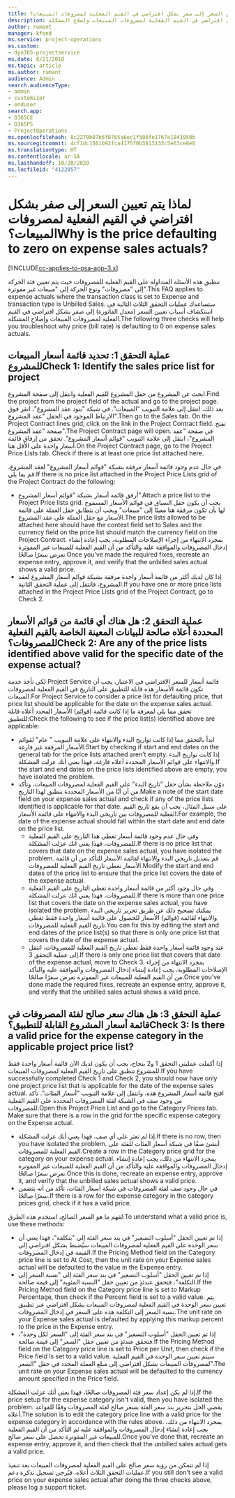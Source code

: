 ```yaml
---
title: لماذا يتم تعيين السعر إلى صفر بشكل افتراضي في القيم الفعلية لمصروفات المبيعات؟
description: ستساعدك عمليات التحقق الثلاث التالية في استكشاف أسباب تعيين السعر إلى صفر بشكل افتراضي في القيم الفعلية لمصروفات المبيعات وإصلاح المشكلة.
author: rumant
manager: kfend
ms.service: project-operations
ms.custom:
- dyn365-projectservice
ms.date: 8/21/2018
ms.topic: article
ms.author: rumant
audience: Admin
search.audienceType:
- admin
- customizer
- enduser
search.app:
- D365CE
- D365PS
- ProjectOperations
ms.openlocfilehash: 8c2270b07b6f8765a6ec1f506fe1767a1841950b
ms.sourcegitcommit: 4cf1dc1561b92fca4175f0b3813133c5e63ce8e6
ms.translationtype: HT
ms.contentlocale: ar-SA
ms.lasthandoff: 10/28/2020
ms.locfileid: "4122057"
---
```

# <a name="why-is-the-price-defaulting-to-zero-on-expense-sales-actuals"></a><span data-ttu-id="a8517-103">لماذا يتم تعيين السعر إلى صفر بشكل افتراضي في القيم الفعلية لمصروفات المبيعات؟</span><span class="sxs-lookup"><span data-stu-id="a8517-103">Why is the price defaulting to zero on expense sales actuals?</span></span>

[!INCLUDE[cc-applies-to-psa-app-3.x](../includes/cc-applies-to-psa-app-3x.md)]

<span data-ttu-id="a8517-104">تنطبق هذه الأسئلة المتداولة على القيم الفعلية للمصروفات حيث يتم تعيين فئة الحركة إلى "مصروفات" ونوع الحركة إلى "مبيعات غير مفوترة"‬.</span><span class="sxs-lookup"><span data-stu-id="a8517-104">This FAQ applies to expense actuals where the transaction class is set to Expense and transaction type is Unbilled Sales.</span></span> <span data-ttu-id="a8517-105">ستساعدك عمليات التحقق الثلاث التالية في استكشاف أسباب تعيين السعر (معدل الفاتورة‬) إلى صفر بشكل افتراضي في القيم الفعلية لمصروفات المبيعات وإصلاح المشكلة.</span><span class="sxs-lookup"><span data-stu-id="a8517-105">The following three checks will help you troubleshoot why price (bill rate) is defaulting to 0 on expense sales actuals.</span></span>

## <a name="check-1-identify-the-sales-price-list-for-project"></a><span data-ttu-id="a8517-106">عملية التحقق 1: تحديد قائمة أسعار المبيعات للمشروع</span><span class="sxs-lookup"><span data-stu-id="a8517-106">Check 1: Identify the sales price list for project</span></span>

<span data-ttu-id="a8517-107">ابحث عن المشروع من حقل المشروع للقيم الفعلية وانتقل إلى صفحة المشروع.</span><span class="sxs-lookup"><span data-stu-id="a8517-107">Find the project from the project field of the actual and go to the project page.</span></span> <span data-ttu-id="a8517-108">بعد ذلك، انتقل إلى علامة التبويب "المبيعات". في شبكة "بنود عقد المشروع"، انقر فوق الارتباط الموجود في الحقل "عقد المشروع".</span><span class="sxs-lookup"><span data-stu-id="a8517-108">Then go to the Sales tab. On the Project Contract lines grid, click on the link in the Project Contract field.</span></span> <span data-ttu-id="a8517-109">تفتح صفحة "عقد المشروع".</span><span class="sxs-lookup"><span data-stu-id="a8517-109">The Project Contract page will open.</span></span> <span data-ttu-id="a8517-110">في صفحة "عقد المشروع"، انتقل إلى علامة التبويب "قوائم أسعار المشروع‬". تحقق من إرفاق قائمة أسعار واحدة على الأقل هنا.</span><span class="sxs-lookup"><span data-stu-id="a8517-110">On the Project Contract page, go to the Project Price Lists tab. Check if there is at least one price list attached here.</span></span>

<span data-ttu-id="a8517-111">في حال عدم وجود قائمة أسعار مرفقة بشبكة "قوائم أسعار المشروع" لعقد المشروع، قم بما يلي:</span><span class="sxs-lookup"><span data-stu-id="a8517-111">If there is no price list attached in the Project Price Lists grid of the Project Contract do the following:</span></span>

- <span data-ttu-id="a8517-112">أرفق قائمة أسعار بشبكة "قوائم أسعار المشروع".</span><span class="sxs-lookup"><span data-stu-id="a8517-112">Attach a price list to the Project Price lists grid.</span></span> <span data-ttu-id="a8517-113">يجب أن يكون حقل السياق في قوائم الأسعار المسموح لها بأن تكون مرفقة هنا معينًا إلى "مبيعات" ويجب أن يتطابق حقل العملة على قائمة الأسعار مع حقل العملة على عقد المشروع.</span><span class="sxs-lookup"><span data-stu-id="a8517-113">The price lists allowed to be attached here should have the context field set to Sales and the currency field on the price list should match the currency field on the Project Contract.</span></span> <span data-ttu-id="a8517-114">بمجرد الانتهاء من إجراء الإصلاحات المطلوبة، يجب إعادة إنشاء إدخال المصروفات والموافقة عليه والتأكد من أن القيم الفعلية للمبيعات غير المفوترة تعرض سعرًا صالحًا.</span><span class="sxs-lookup"><span data-stu-id="a8517-114">Once you’ve made the required fixes, recreate an expense entry, approve it, and verify that the unbilled sales actual shows a valid price.</span></span>
- <span data-ttu-id="a8517-115">إذا كان لديك أكثر من قائمة أسعار واحدة مرفقة بشبكة قوائم أسعار المشروع لعقد المشروع، فانتقل إلى عملية التحقق الثانية.</span><span class="sxs-lookup"><span data-stu-id="a8517-115">If you have one or more price lists attached in the Project Price Lists grid of the Project Contract, go to Check 2.</span></span>

## <a name="check-2-are-any-of-the-price-lists-identified-above-valid-for-the-specific-date-of-the-expense-actual"></a><span data-ttu-id="a8517-116">عملية التحقق 2: هل هناك أي قائمة من قوائم الأسعار المحددة أعلاه صالحة للبيانات المعينة الخاصة بالقيم الفعلية للمصروفات؟</span><span class="sxs-lookup"><span data-stu-id="a8517-116">Check 2: Are any of the price lists identified above valid for the specific date of the expense actual?</span></span>

<span data-ttu-id="a8517-117">لكي تأخذ خدمة Project Service قائمة أسعار للسعر الافتراضي في الاعتبار، يجب أن تكون قائمة الأسعار هذه قابلة للتطبيق على التاريخ في القيم الفعلية لمصروفات المبيعات.</span><span class="sxs-lookup"><span data-stu-id="a8517-117">For Project Service to consider a price list for defaulting price, that price list should be applicable for the date on the expense sales actual.</span></span> <span data-ttu-id="a8517-118">تحقق مما يلي لمعرفة ما إذا كانت قائمة (قوائم) الأسعار المحدد أعلاه قابلة للتطبيق:</span><span class="sxs-lookup"><span data-stu-id="a8517-118">Check the following to see if the price list(s) identified above are applicable:</span></span>

- <span data-ttu-id="a8517-119">ابدأ بالتحقق مما إذا كانت تواريخ البدء والانتهاء على علامة التبويب " عام" لقوائم الأسعار المرفقة غير فارغة.</span><span class="sxs-lookup"><span data-stu-id="a8517-119">Start by checking if start and end dates on the general tab for the price lists attached aren’t empty.</span></span> <span data-ttu-id="a8517-120">إذا كانت تواريخ البدء والانتهاء على قوائم الأسعار المحددة أعلاه فارغة، فهذا يعني أنك عزلت المشكلة.</span><span class="sxs-lookup"><span data-stu-id="a8517-120">If the start and end dates on the price lists identified above are empty, you have isolated the problem.</span></span> 
- <span data-ttu-id="a8517-121">دوّن ملاحظة بشأن حقل "تاريخ البدء" على القيم الفعلية لمصروفات المبيعات، وتأكد من أن أيًا من الأسعار المحددة تنطبق لهذا التاريخ.</span><span class="sxs-lookup"><span data-stu-id="a8517-121">Make a note of the start date field on your expense sales actual and check if any of the price lists identified is applicable for that date.</span></span> <span data-ttu-id="a8517-122">على سبيل المثال، يجب أن يقع تاريخ القيم الفعلية للمصروفات بين تاريخي البدء والانتهاء على قائمة الأسعار.</span><span class="sxs-lookup"><span data-stu-id="a8517-122">For example, the date of the expense actual should fall within the start date and end date on the price list.</span></span> 
    - <span data-ttu-id="a8517-123">وفي حال عدم وجود قائمة أسعار تغطي هذا التاريخ على القيم الفعلية للمصروفات، فهذا يعني انك عزلت المشكلة.</span><span class="sxs-lookup"><span data-stu-id="a8517-123">If there is no price list that covers that date on the expense sales actual, you have isolated the problem.</span></span> <span data-ttu-id="a8517-124">قم بتعديل تاريخي البدء والانتهاء لقائمة الأسعار للتأكد من أن قائمة الأسعار تغطي تاريخ القيم الفعلية للمصروفات.</span><span class="sxs-lookup"><span data-stu-id="a8517-124">Modify the start and end dates of the price list to ensure that the price list covers the date of the expense actual.</span></span> 
    - <span data-ttu-id="a8517-125">وفي حال وجود أكثر من قائمة أسعار واحدة تغطي التاريخ على القيم الفعلية للمصروفات، فهذا يعني انك عزلت المشكلة.</span><span class="sxs-lookup"><span data-stu-id="a8517-125">If there is more than one price list that covers the date on the expense sales actual, you have isolated the problem.</span></span> <span data-ttu-id="a8517-126">يمكنك تصحيح ذلك عن طريق تحرير تاريخي البدء والانتهاء لقائمة (قوائم) الأسعار للحصول على قائمة أسعار واحدة فقط تغطي تاريخ القيم الفعلية للمصروفات.</span><span class="sxs-lookup"><span data-stu-id="a8517-126">You can fix this by editing the start and end dates of the price list(s) so that there is only one price list that covers the date of the expense actual.</span></span> 
    - <span data-ttu-id="a8517-127">عند وجود قائمة أسعار واحدة فقط تغطي تاريخ القيم الفعلية للمصروفات، انتقل إلى عملية التحقق 3.</span><span class="sxs-lookup"><span data-stu-id="a8517-127">If there is only one price list that covers that date of the expense actual, move to Check 3.</span></span>
<span data-ttu-id="a8517-128">بمجرد الانتهاء من إجراء الإصلاحات المطلوبة، يجب إعادة إنشاء إدخال المصروفات والموافقة عليه والتأكد من أن القيم الفعلية للمبيعات غير المفوترة تعرض سعرًا صالحًا.</span><span class="sxs-lookup"><span data-stu-id="a8517-128">Once you’ve done made the required fixes, recreate an expense entry, approve it, and verify that the unbilled sales actual shows a valid price.</span></span>

## <a name="check-3-is-there-a-valid-price-for-the-expense-category-in-the-applicable-project-price-list"></a><span data-ttu-id="a8517-129">عملية التحقق 3: هل هناك سعر صالح لفئة المصروفات في قائمة أسعار المشروع القابلة للتطبيق؟</span><span class="sxs-lookup"><span data-stu-id="a8517-129">Check 3: Is there a valid price for the expense category in the applicable project price list?</span></span> 

<span data-ttu-id="a8517-130">إذا أكملت عمليتي التحقق 1 و2 بنجاح، يجب أن يكون لديك الآن قائمة أسعار واحدة فقط للمشروع تنطبق على تاريخ القيم الفعلية لمصروفات المبيعات.</span><span class="sxs-lookup"><span data-stu-id="a8517-130">If you have successfully completed Check 1 and Check 2, you should now have only one project price list that is applicable for the date of the expense sales actual.</span></span> <span data-ttu-id="a8517-131">افتح قائمة أسعار المشروع هذه، وانتقل إلى علامة التبويب "أسعار الفئات". تأكد من وجود صف في الشبكة لفئة المصروفات المحددة على القيم الفعلية للمصروفات.</span><span class="sxs-lookup"><span data-stu-id="a8517-131">Open this Project Price List and go to the Category Prices tab. Make sure that there is a row in the grid for the specific expense category on the Expense actual.</span></span>
 
- <span data-ttu-id="a8517-132">إذا لم تعثر على أي صف، فهذا يعني أنك عزلت المشكلة.</span><span class="sxs-lookup"><span data-stu-id="a8517-132">If there is no row, then you have isolated the problem.</span></span> <span data-ttu-id="a8517-133">أنشئ صفًا في شبكة أسعار الفئات للفئة على القيم الفعلية للمصروفات.</span><span class="sxs-lookup"><span data-stu-id="a8517-133">Create a row in the Category price grid for the category on your expense actual.</span></span> <span data-ttu-id="a8517-134">بمجرد الانتهاء من ذلك، يجب إعادة إنشاء إدخال المصروفات والموافقة عليه والتأكد من أن القيم الفعلية للمبيعات غير المفوترة تعرض سعرًا صالحًا.</span><span class="sxs-lookup"><span data-stu-id="a8517-134">Once this is done, recreate an expense entry, approve it, and verify that the unbilled sales actual shows a valid price.</span></span> 
- <span data-ttu-id="a8517-135">في حال وجود صف لفئة المصروفات في شبكة أسعار الفئات، تأكد من أنه يتضمن سعرًا صالحًا.</span><span class="sxs-lookup"><span data-stu-id="a8517-135">If there is a row for the expense category in the category prices grid, check if it has a valid price.</span></span>

<span data-ttu-id="a8517-136">لفهم ما هو السعر الصالح، استخدم هذه الطرق:</span><span class="sxs-lookup"><span data-stu-id="a8517-136">To understand what a valid price is, use these methods:</span></span>

- <span data-ttu-id="a8517-137">إذا تم تعيين الحقل "أسلوب التسعير" في بند سعر الفئة إلى "بتكلفة‬"، فهذا يعني أن سعر الوحدة على القيم الفعلية لمصروفات المبيعات سيُضبط بشكل افتراضي إلى القيمة في إدخال المصروفات.</span><span class="sxs-lookup"><span data-stu-id="a8517-137">If the Pricing Method field on the Category price line is set to At Cost, then the unit rate on your Expense sales actual will be defaulted to the value in the Expense entry.</span></span>
- <span data-ttu-id="a8517-138">إذا تم تعيين الحقل "أسلوب التسعير" في بند سعر الفئة إلى "نسبة السعر إلى التكلفة"، فتحقق عندئذٍ من تعيين حقل "النسبة المئوية" إلى قيمة صالحة.</span><span class="sxs-lookup"><span data-stu-id="a8517-138">If the Pricing Method field on the Category price line is set to Markup Percentage, then check if the Percent field is set to a valid value.</span></span> <span data-ttu-id="a8517-139">يتم تعيين سعر الوحدة في القيم الفعلية لمصروفات المبيعات بشكل افتراضي عبر تطبيق نسبة السعر إلى التكلفة هذه على السعر في إدخال المصروفات.</span><span class="sxs-lookup"><span data-stu-id="a8517-139">The unit rate on your Expense sales actual is defaulted by applying this markup percent to the price in the Expense entry.</span></span>
- <span data-ttu-id="a8517-140">إذا تم تعيين الحقل "أسلوب التسعير" في بند سعر الفئة إلى "السعر لكل وحدة‬"، فتحقق عندئذٍ من تعيين حقل "السعر" إلى قيمة صالحة.</span><span class="sxs-lookup"><span data-stu-id="a8517-140">If the Pricing Method field on the Category price line is set to Price per Unit, then check if the Price field is set to a valid value.</span></span> <span data-ttu-id="a8517-141">سيتم تعيين سعر الوحدة في القيم الفعلية لمصروفات المبيعات بشكل افتراضي إلى مبلغ العملة المحدد في حقل "السعر".</span><span class="sxs-lookup"><span data-stu-id="a8517-141">The unit rate on your Expense sales actual will be defaulted to the currency amount specified in the Price field.</span></span>

<span data-ttu-id="a8517-142">إذا لم يكن إعداد سعر فئة المصروفات صالحًا، فهذا يعني أنك عزلت المشكلة.</span><span class="sxs-lookup"><span data-stu-id="a8517-142">If the price setup for the expense category isn't valid, then you have isolated the problem.</span></span> <span data-ttu-id="a8517-143">يقضي الحل بتحرير بند سعر الفئة بسعر صالح لفئة المصروفات وفقًا للقواعد أعلاه.</span><span class="sxs-lookup"><span data-stu-id="a8517-143">The solution is to edit the category price line with a valid price for the expense category in accordance with the rules above.</span></span> <span data-ttu-id="a8517-144">بمجرد الانتهاء من ذلك، يجب إعادة إنشاء إدخال المصروفات والموافقة عليه ثم التأكد من أن القيم الفعلية للمبيعات غير المفوترة تحصل على سعر صالح.</span><span class="sxs-lookup"><span data-stu-id="a8517-144">Once you’ve done that, recreate an expense entry, approve it, and then check that the unbilled sales actual gets a valid price.</span></span>

<span data-ttu-id="a8517-145">إذا لم تتمكن من رؤية سعر صالح على القيم الفعلية لمصروفات المبيعات بعد تنفيذ عمليات التحقق الثلاث أعلاه، فيُرجى تسجيل تذكرة دعم.</span><span class="sxs-lookup"><span data-stu-id="a8517-145">If you still don't see a valid price on your expense sales actual after doing the three checks above, please log a support ticket.</span></span>


